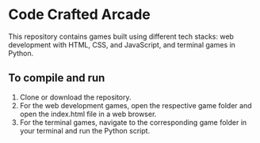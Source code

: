 # **Code Crafted Arcade**
This repository contains games built using different tech stacks: web development with HTML, CSS, and JavaScript, and terminal games in Python.

## To compile and run
1. Clone or download the repository.
2. For the web development games, open the respective game folder and open the index.html file in a web browser.
3. For the terminal games, navigate to the corresponding game folder in your terminal and run the Python script.
